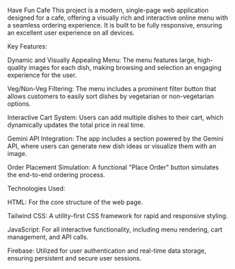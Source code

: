 Have Fun Cafe
This project is a modern, single-page web application designed for a cafe, offering a visually rich and interactive online menu with a seamless ordering experience. It is built to be fully responsive, ensuring an excellent user experience on all devices.

Key Features:

Dynamic and Visually Appealing Menu: The menu features large, high-quality images for each dish, making browsing and selection an engaging experience for the user.

Veg/Non-Veg Filtering: The menu includes a prominent filter button that allows customers to easily sort dishes by vegetarian or non-vegetarian options.

Interactive Cart System: Users can add multiple dishes to their cart, which dynamically updates the total price in real time.

Gemini API Integration: The app includes a section powered by the Gemini API, where users can generate new dish ideas or visualize them with an image.

Order Placement Simulation: A functional "Place Order" button simulates the end-to-end ordering process.

Technologies Used:

HTML: For the core structure of the web page.

Tailwind CSS: A utility-first CSS framework for rapid and responsive styling.

JavaScript: For all interactive functionality, including menu rendering, cart management, and API calls.

Firebase: Utilized for user authentication and real-time data storage, ensuring persistent and secure user sessions.

